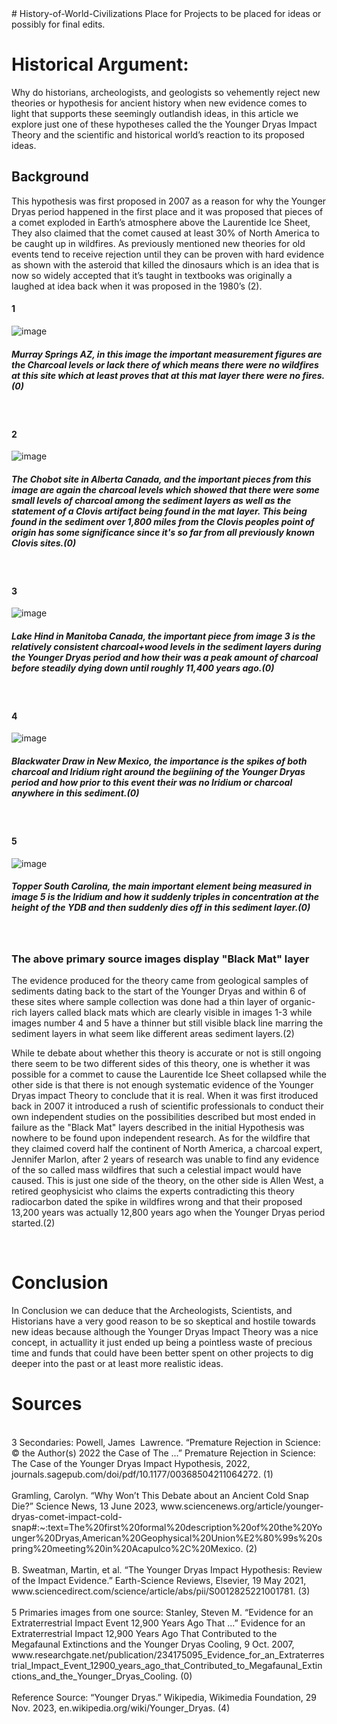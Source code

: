<!DOCTYPE html>
<html> 
<head>   # History-of-World-Civilizations
Place for Projects to be placed for ideas or possibly for final edits.
</head>
 <title> Younger Dryas Impact Theory </title>

<body>
<h1> Historical Argument: </h1>
<p>  Why do historians, archeologists, and geologists so vehemently reject new theories or hypothesis for ancient history when new evidence comes to light that supports these seemingly outlandish ideas, in this article we explore just one of these hypotheses called the the Younger Dryas Impact Theory and the scientific and historical world’s reaction to its proposed ideas.

<h2> Background </h2>
This hypothesis was first proposed in 2007 as a reason for why the Younger Dryas period happened in the first place and it was proposed that pieces of a comet exploded in Earth’s atmosphere above the Laurentide Ice Sheet, They also claimed that the comet caused at least 30% of North America to be caught up in wildfires. As previously mentioned new theories for old events tend to receive rejection until they can be proven with hard evidence as shown with the asteroid that killed the dinosaurs which is an idea that is now so widely accepted that it’s taught in textbooks was originally a laughed at idea back when it was proposed in the 1980’s (2). 
</p>


  
<h4> 1 </h4> 

![image](https://github.com/colekightlinger/History-of-World-Civilizations/assets/25617747/825ee763-3c98-45fa-9bb2-8305e5b4f590) 
  <br>
  <h5> Murray Springs AZ, in this image the important measurement figures are the Charcoal levels or lack there of which means there were no wildfires at this site which at least proves that at this mat layer there were no fires.(0) </h5>
  <br>
<h4> 2 </h4>

![image](https://github.com/colekightlinger/History-of-World-Civilizations/assets/25617747/09e12600-3d6b-4cbb-85f3-31d977a3ffd5)
 <br>
<h5> The Chobot site in Alberta Canada, and the important pieces from this image are again the charcoal levels which showed that there were some small levels of charcoal among the sediment layers as well as the statement of a Clovis artifact being found in the mat layer. This being found in the sediment over 1,800 miles from the Clovis peoples point of origin has some significance since it's so far from all previously known Clovis sites.(0) </h5>
  <br>
<h4> 3 </h4>

![image](https://github.com/colekightlinger/History-of-World-Civilizations/assets/25617747/5cf885dd-30a5-46f1-95bf-81cbb3b6a972)
 <br>
<h5> Lake Hind in Manitoba Canada, the important piece from image 3 is the relatively consistent charcoal+wood levels in the sediment layers during the Younger Dryas period and how their was a peak amount of charcoal before steadily dying down until roughly 11,400 years ago.(0) </h5>
  <br>
<h4> 4 </h4>

![image](https://github.com/colekightlinger/History-of-World-Civilizations/assets/25617747/36e7c56f-7c31-4521-aea7-4b3f0ef5856f)
 <br>
<h5> Blackwater Draw in New Mexico, the importance is the spikes of both charcoal and Iridium right around the begiining of the Younger Dryas period and how prior to this event their was no Iridium or charcoal anywhere in this sediment.(0) </h5>
  <br>
<h4> 5 </h4>

![image](https://github.com/colekightlinger/History-of-World-Civilizations/assets/25617747/19a2bcc6-5bb9-4863-a384-9bff05ea64be)
 <br>
 <h5> Topper South Carolina, the main important element being measured in image 5 is the Iridium and how it suddenly triples in concentration at the height of the YDB and then suddenly dies off in this sediment layer.(0) </h5>
<br>

<h3> The above primary source images display "Black Mat" layer </h3> 
The evidence produced for the theory came from geological samples of sediments dating back to the start of the Younger Dryas and within 6 of these sites where sample collection was done had a thin layer of organic-rich layers called black mats which are clearly visible in images 1-3 while images number 4 and 5 have a thinner but still visible black line marring the sediment layers in what seem like different areas sediment layers.(2)

<br> 

<p> While te debate about whether this theory is accurate or not is still ongoing there seem to be two different sides of this theory, one is whether it was possible for a commet to cause the Laurentide Ice Sheet collapsed while the other side is that there is not enough systematic evidence of the Younger Dryas impact Theory to conclude that it is real. When it was first itroduced back in 2007 it introduced a rush of scientific professionals to conduct their own independent studies on the possibilities described but most ended in failure as the "Black Mat" layers described in the initial Hypothesis was nowhere to be found upon independent research. As for the wildfire that they claimed coverd half the continent of North America, a charcoal expert, Jennifer Marlon, after 2 years of research was unable to find any evidence of the so called mass wildfires that such a celestial impact would have caused. This is just one side of the theory, on the other side is Allen West, a retired geophysicist who claims the experts contradicting this theory radiocarbon dated the spike in wildfires wrong and that their proposed 13,200 years was actually 12,800 years ago when the Younger Dryas period started.(2) </p>


<br>




<h1> Conclusion </h1>
<p> In Conclusion we can deduce that the Archeologists, Scientists, and Historians have a very good reason to be so skeptical and hostile towards new ideas because although the Younger Dryas Impact Theory was a nice concept, in actuallity it just ended up being a pointless waste of precious time and funds that could have been better spent on other projects to dig deeper into the past or at least more realistic ideas. 



  

<h1> Sources </h1>

<br>
  3 Secondaries: Powell, James&nbsp; Lawrence. “Premature Rejection in Science: © the Author(s) 2022 the Case of The ...” Premature Rejection in Science: The Case of the Younger Dryas Impact Hypothesis, 2022, journals.sagepub.com/doi/pdf/10.1177/00368504211064272.  (1) 
<br>
<br>
Gramling, Carolyn. “Why Won’t This Debate about an Ancient Cold Snap Die?” Science News, 13 June 2023, www.sciencenews.org/article/younger-dryas-comet-impact-cold-snap#:~:text=The%20first%20formal%20description%20of%20the%20Younger%20Dryas,American%20Geophysical%20Union%E2%80%99s%20spring%20meeting%20in%20Acapulco%2C%20Mexico.  (2) 
<br>
<br>
B. Sweatman, Martin, et al. “The Younger Dryas Impact Hypothesis: Review of the Impact Evidence.” Earth-Science Reviews, Elsevier, 19 May 2021, www.sciencedirect.com/science/article/abs/pii/S0012825221001781.  (3) 
<br>
<br>
  5 Primaries images from one source: Stanley, Steven M. “Evidence for an Extraterrestrial Impact Event 12,900 Years Ago That ...” Evidence for an Extraterrestrial Impact 12,900 Years Ago That Contributed to the Megafaunal Extinctions and the Younger Dryas Cooling, 9 Oct. 2007, www.researchgate.net/publication/234175095_Evidence_for_an_Extraterrestrial_Impact_Event_12900_years_ago_that_Contributed_to_Megafaunal_Extinctions_and_the_Younger_Dryas_Cooling.  (0) 
<br>
<br>
  Reference Source: “Younger Dryas.” Wikipedia, Wikimedia Foundation, 29 Nov. 2023, en.wikipedia.org/wiki/Younger_Dryas.  (4) 
</body>
</html>
